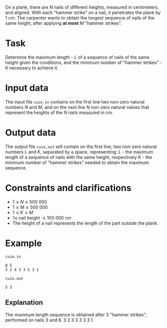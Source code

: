 On a plank, there are $N$ nails of different heights, measured in centimeters, and aligned. With each "hammer strike" on a nail, it penetrates the plank by $1$ cm. The carpenter wants to obtain the longest sequence of nails of the same height, after applying **at most** $M$ "hammer strikes".

# Task

Determine the maximum length - $L$ of a sequence of nails of the same height given the conditions, and the minimum number of "hammer strikes" - $K$ necessary to achieve it.

# Input data

The input file `cuie.in` contains on the first line two non-zero natural numbers $N$ and $M$, and on the next line $N$ non-zero natural values that represent the heights of the $N$ nails measured in cm.

# Output data

The output file `cuie.out` will contain on the first line, two non-zero natural numbers $L$ and $K$, separated by a space, representing: $L$ - the maximum length of a sequence of nails with the same height, respectively $K$ - the minimum number of "hammer strikes" needed to obtain the maximum sequence.

# Constraints and clarifications

* $1 \leq N \leq 500\ 000$
* $1 \leq M \leq 500\ 000$
* $1 \leq K \leq M$
* $1 \leq$ nail height $\leq 100\ 000$ cm
* The height of a nail represents the length of the part outside the plank.

# Example

`cuie.in`
```
8 5
3 2 4 3 3 5 3 1
```

`cuie.out`
```
5 3
```

## Explanation

The maximum length sequence is obtained after $3$ "hammer strikes", performed on nails $3$ and $6$. $3\ 2\ 3\ 3\ 3\ 3\ 3\ 1$.